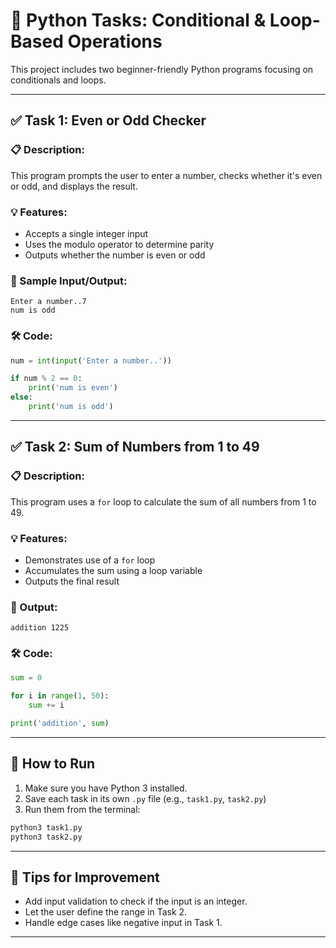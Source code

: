 # 🐍 Python Tasks: Conditional & Loop-Based Operations

This project includes two beginner-friendly Python programs focusing on conditionals and loops.

---

## ✅ Task 1: Even or Odd Checker

### 📋 Description:
This program prompts the user to enter a number, checks whether it's even or odd, and displays the result.

### 💡 Features:
- Accepts a single integer input
- Uses the modulo operator to determine parity
- Outputs whether the number is even or odd

### 🧪 Sample Input/Output:
```
Enter a number..7
num is odd
```

### 🛠️ Code:
```python
num = int(input('Enter a number..'))

if num % 2 == 0:
    print('num is even')
else:
    print('num is odd')
```

---

## ✅ Task 2: Sum of Numbers from 1 to 49

### 📋 Description:
This program uses a `for` loop to calculate the sum of all numbers from 1 to 49.

### 💡 Features:
- Demonstrates use of a `for` loop
- Accumulates the sum using a loop variable
- Outputs the final result

### 🧪 Output:
```
addition 1225
```

### 🛠️ Code:
```python
sum = 0

for i in range(1, 50):
    sum += i

print('addition', sum)
```

---

## 🚀 How to Run

1. Make sure you have Python 3 installed.
2. Save each task in its own `.py` file (e.g., `task1.py`, `task2.py`)
3. Run them from the terminal:

```bash
python3 task1.py
python3 task2.py
```

---

## 🧠 Tips for Improvement

- Add input validation to check if the input is an integer.
- Let the user define the range in Task 2.
- Handle edge cases like negative input in Task 1.

---